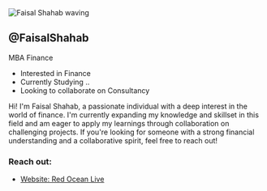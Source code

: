 <div class="profile-card">
  <div class="profile-image">
    <img src="https://example.com/waving.png" alt="Faisal Shahab waving" />
  </div>
  <div class="profile-info">
    <h2>@FaisalShahab</h2>
    <p>MBA Finance </p>
    <ul class="interests">
      <li>Interested in Finance</li>
      <li>Currently Studying ..</li>
      <li>Looking to collaborate on Consultancy</li>
    </ul>
  </div>
  <div class="profile-bio">
    <p>Hi! I'm Faisal Shahab, a passionate individual with a deep interest in the world of finance. I'm currently expanding my knowledge and skillset in this field and am eager to apply my learnings through collaboration on challenging projects. If you're looking for someone with a strong financial understanding and a collaborative spirit, feel free to reach out!</p>
  </div>
  <div class="profile-contact">
    <h3>Reach out:</h3>
    <ul>
      <li><a href="https://www.redocean.live">Website: Red Ocean Live</a></li>
      </ul>
  </div>
</div>
